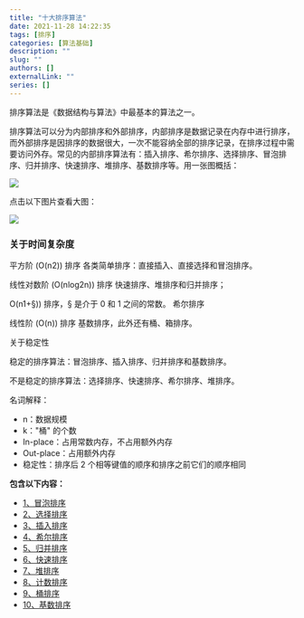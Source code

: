 ```yaml
---
title: "十大排序算法"
date: 2021-11-28 14:22:35
tags: [排序]
categories: [算法基础]
description: ""
slug: ""
authors: []
externalLink: ""
series: []
---
```




排序算法是《数据结构与算法》中最基本的算法之一。

排序算法可以分为内部排序和外部排序，内部排序是数据记录在内存中进行排序，而外部排序是因排序的数据很大，一次不能容纳全部的排序记录，在排序过程中需要访问外存。常见的内部排序算法有：插入排序、希尔排序、选择排序、冒泡排序、归并排序、快速排序、堆排序、基数排序等。用一张图概括：

![](https://www.runoob.com/wp-content/uploads/2019/03/sort.png)

点击以下图片查看大图：

[![](https://www.runoob.com/wp-content/uploads/2019/03/0B319B38-B70E-4118-B897-74EFA7E368F9.png)](https://www.runoob.com/wp-content/uploads/2019/03/0B319B38-B70E-4118-B897-74EFA7E368F9.png)

### 关于时间复杂度

平方阶 (O(n2)) 排序 各类简单排序：直接插入、直接选择和冒泡排序。

线性对数阶 (O(nlog2n)) 排序 快速排序、堆排序和归并排序；

O(n1+§)) 排序，§ 是介于 0 和 1 之间的常数。 希尔排序

线性阶 (O(n)) 排序 基数排序，此外还有桶、箱排序。

关于稳定性

稳定的排序算法：冒泡排序、插入排序、归并排序和基数排序。

不是稳定的排序算法：选择排序、快速排序、希尔排序、堆排序。

名词解释：

*   n：数据规模
*   k："桶" 的个数
*   In-place：占用常数内存，不占用额外内存
*   Out-place：占用额外内存
*   稳定性：排序后 2 个相等键值的顺序和排序之前它们的顺序相同

**包含以下内容：**

*   [1、冒泡排序](https://www.runoob.com/w3cnote/bubble-sort.html)
*   [2、选择排序](https://www.runoob.com/w3cnote/selection-sort.html)
*   [3、插入排序](https://www.runoob.com/w3cnote/insertion-sort.html)
*   [4、希尔排序](https://www.runoob.com/w3cnote/shell-sort.html)
*   [5、归并排序](https://www.runoob.com/w3cnote/merge-sort.html)
*   [6、快速排序](https://www.runoob.com/w3cnote/quick-sort-2.html)
*   [7、堆排序](https://www.runoob.com/w3cnote/heap-sort.html)
*   [8、计数排序](https://www.runoob.com/w3cnote/counting-sort.html)
*   [9、桶排序](https://www.runoob.com/w3cnote/bucket-sort.html)
*   [10、基数排序](https://www.runoob.com/w3cnote/radix-sort.html)